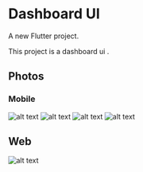 # Dashboard UI

A new Flutter project.

This project is a dashboard ui .

## Photos
### Mobile
![alt text](https://i.ibb.co/HH4RkYZ/mob1.png) 
![alt text](https://i.ibb.co/9pBMTXq/mob2.png)
![alt text](https://i.ibb.co/7SPjq8m/mob4.png)
![alt text](https://i.ibb.co/X7NtqSb/mob3.png)

## Web
![alt text](https://i.ibb.co/9sxK9Rs/dashboard-macbookpro.png)
